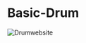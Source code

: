 # Basic-Drum

![Drumwebsite](https://user-images.githubusercontent.com/100022215/158323647-121c70ba-dd5a-445d-8629-7952302684de.jpeg)
